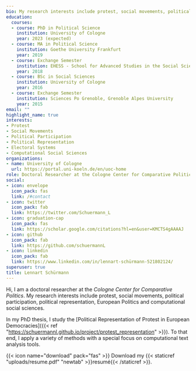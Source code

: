 ```yaml
---
bio: My research interests include protest, social movements, political participation, political representation, electoral systems and computational social sciences.
education:
  courses:
  - course: PhD in Political Science
    institution: University of Cologne
    year: 2023 (expected)
  - course: MA in Political Science
    institution: Goethe University Frankfurt
    year: 2019
  - course: Exchange Semester
    institution: EHESS - School for Advanced Studies in the Social Sciences Paris
    year: 2018
  - course: BSc in Social Sciences
    institution: University of Cologne
    year: 2016
  - course: Exchange Semester
    institution: Sciences Po Grenoble, Grenoble Alpes University
    year: 2015
email: ""
highlight_name: true
interests:
- Protest
- Social Movements
- Political Participation 
- Political Representation
- Electoral Systems
- Computational Social Sciences
organizations:
- name: University of Cologne
  url: https://portal.uni-koeln.de/en/uoc-home
role: Doctoral Researcher at the Cologne Center for Comparative Politics
social:
- icon: envelope
  icon_pack: fas
  link: /#contact
- icon: twitter
  icon_pack: fab
  link: https://twitter.com/Schuermann_L
- icon: graduation-cap
  icon_pack: fas
  link: https://scholar.google.com/citations?hl=en&user=KMCTS4gAAAAJ
- icon: github
  icon_pack: fab
  link: https://github.com/schuermannL
- icon: linkedin
  icon_pack: fab
  link: https://www.linkedin.com/in/lennart-schürmann-521802124/
superuser: true
title: Lennart Schürmann
---
```


Hi, I am a doctoral researcher at the _Cologne Center for Comparative Politics_. My research interests include protest, social movements, political participation, political representation, European Politics and computational social sciences. 

In my PhD thesis, I study the [Political Representation of Protest in European Democracies]({{< ref "https://schuermannl.github.io/project/protest_representation" >}}). To that end, I apply a variety of methods with a special focus on computational text analysis tools.



{{< icon name="download" pack="fas" >}} Download my {{< staticref "uploads/resume.pdf" "newtab" >}}resumé{{< /staticref >}}.
